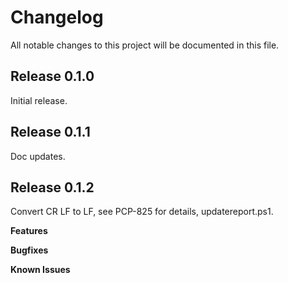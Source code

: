 # Changelog

All notable changes to this project will be documented in this file.

## Release 0.1.0
Initial release.

## Release 0.1.1
Doc updates.

## Release 0.1.2
Convert CR LF to LF, see PCP-825 for details, updatereport.ps1.

**Features**

**Bugfixes**

**Known Issues**
